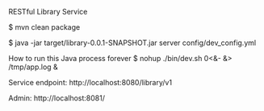 RESTful Library Service

$ mvn clean package

$ java -jar target/library-0.0.1-SNAPSHOT.jar server config/dev_config.yml

How to run this Java process forever
$ nohup ./bin/dev.sh 0<&- &> /tmp/app.log &

Service endpoint: http://localhost:8080/library/v1

Admin: http://localhost:8081/
